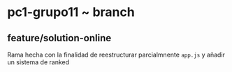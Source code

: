 # pc1-grupo11 ~ branch

## feature/solution-online
Rama hecha con la finalidad de reestructurar parcialmnente `app.js` y añadir un sistema de ranked
